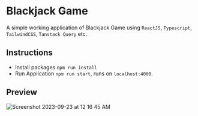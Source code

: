 # Blackjack Game

A simple working application of Blackjack Game using `ReactJS`, `Typescript`, `TailwindCSS`, `Tanstack Query` etc.

## Instructions
- Install packages `npm run install`
- Run Application `npm run start`, runs on `localhost:4000`.

## Preview

![Screenshot 2023-09-23 at 12 16 45 AM](https://github.com/Smohapatra/blackjack-game/assets/7769831/bfc4405a-dd7b-4b16-8dc1-ad22603d8363)
